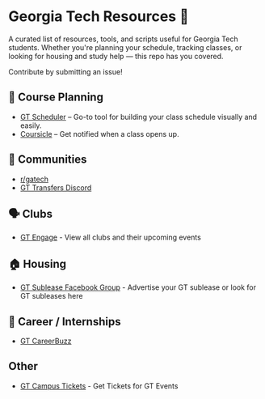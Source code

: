 # Georgia Tech Resources 🐝

A curated list of resources, tools, and scripts useful for Georgia Tech students. Whether you're planning your schedule, tracking classes, or looking for housing and study help — this repo has you covered.  

Contribute by submitting an issue!  


## 📅 Course Planning
- [GT Scheduler](https://www.gt-scheduler.org) – Go-to tool for building your class schedule visually and easily.
- [Coursicle](https://www.coursicle.com) – Get notified when a class opens up.

## 💬 Communities
- [r/gatech](https://www.reddit.com/r/gatech/)
- [GT Transfers Discord](https://discord.gg/CACBDaJeTy)

## 🗣️ Clubs
- [GT Engage](https://gatech.campuslabs.com/engage) - View all clubs and their upcoming events

## 🏠 Housing
- [GT Sublease Facebook Group](https://www.facebook.com/groups/GeorgiaTechSubleasesRoommates) - Advertise your GT sublease or look for GT subleases here

## 💼 Career / Internships
- [GT CareerBuzz](https://gatech-csm.symplicity.com/students/app/home)


## Other
- [GT Campus Tickets](https://studentcenter.gatech.edu/tickets) - Get Tickets for GT Events


